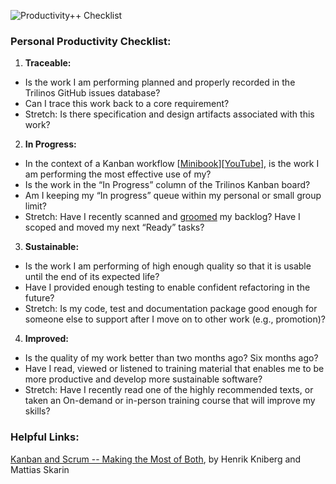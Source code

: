 ![Productivity++ Checklist](http://www.sandia.gov/~maherou/images/PPPMagnet.jpg)

### Personal Productivity Checklist:

1. **Traceable:** 
  * Is the work I am performing planned and properly recorded in the Trilinos GitHub issues database?
  * Can I trace this work back to a core requirement?
  * Stretch: Is there specification and design artifacts associated with this work?
2. **In Progress:**
 * In the context of a Kanban workflow [[Minibook](http://www.infoq.com/minibooks/kanban-scrum-minibook)][[YouTube](https://www.youtube.com/watch?v=5By0zzn2zNg)], is the work I am performing the most effective use of my?
 * Is the work in the “In Progress” column of the Trilinos Kanban board?
 * Am I keeping my “In progress” queue within my personal or small group limit?
 * Stretch: Have I recently scanned and [groomed](http://www.infoq.com/news/2013/05/approaches-backlog-grooming) my backlog? Have I scoped and moved my next “Ready” tasks?
3. **Sustainable:**
 * Is the work I am performing of high enough quality so that it is usable until the end of its expected life?
 * Have I provided enough testing to enable confident refactoring in the future?
 * Stretch: Is my code, test and documentation package good enough for someone else to support after I move on to other work (e.g., promotion)?
4. **Improved:**
 * Is the quality of my work better than two months ago? Six months ago?
 * Have I read, viewed or listened to training material that enables me to be more productive and develop more sustainable software?
 * Stretch: Have I recently read one of the highly recommended texts, or taken an On-demand or in-person training course that will improve my skills? 

### Helpful Links:

[Kanban and Scrum -- Making the Most of Both](http://www.infoq.com/minibooks/kanban-scrum-minibook), by Henrik Kniberg and Mattias Skarin